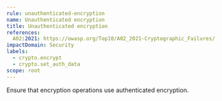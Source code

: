 ```yaml
---
rule: unauthenticated-encryption
name: Unauthenticated encryption
title: Unauthenticated encryption
references:
  A02:2021: https://owasp.org/Top10/A02_2021-Cryptographic_Failures/
impactDomain: Security
labels:
  - crypto.encrypt
  - crypto.set_auth_data
scope: root
---
```


Ensure that encryption operations use authenticated encryption.
